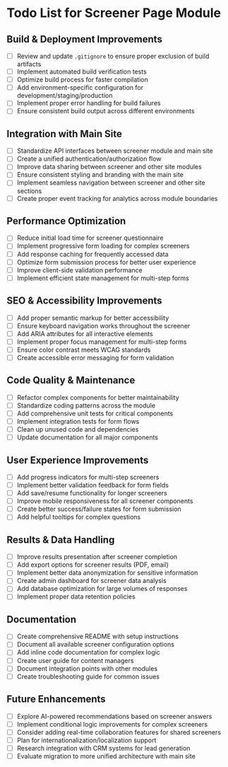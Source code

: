 # Todo List for Screener Page Module

## Build & Deployment Improvements

- [ ] Review and update `.gitignore` to ensure proper exclusion of build artifacts
- [ ] Implement automated build verification tests
- [ ] Optimize build process for faster compilation
- [ ] Add environment-specific configuration for development/staging/production
- [ ] Implement proper error handling for build failures
- [ ] Ensure consistent build output across different environments

## Integration with Main Site

- [ ] Standardize API interfaces between screener module and main site
- [ ] Create a unified authentication/authorization flow
- [ ] Improve data sharing between screener and other site modules
- [ ] Ensure consistent styling and branding with the main site
- [ ] Implement seamless navigation between screener and other site sections
- [ ] Create proper event tracking for analytics across module boundaries

## Performance Optimization

- [ ] Reduce initial load time for screener questionnaire
- [ ] Implement progressive form loading for complex screeners
- [ ] Add response caching for frequently accessed data
- [ ] Optimize form submission process for better user experience
- [ ] Improve client-side validation performance
- [ ] Implement efficient state management for multi-step forms

## SEO & Accessibility Improvements

- [ ] Add proper semantic markup for better accessibility
- [ ] Ensure keyboard navigation works throughout the screener
- [ ] Add ARIA attributes for all interactive elements
- [ ] Implement proper focus management for multi-step forms
- [ ] Ensure color contrast meets WCAG standards
- [ ] Create accessible error messaging for form validation

## Code Quality & Maintenance

- [ ] Refactor complex components for better maintainability
- [ ] Standardize coding patterns across the module
- [ ] Add comprehensive unit tests for critical components
- [ ] Implement integration tests for form flows
- [ ] Clean up unused code and dependencies
- [ ] Update documentation for all major components

## User Experience Improvements

- [ ] Add progress indicators for multi-step screeners
- [ ] Implement better validation feedback for form fields
- [ ] Add save/resume functionality for longer screeners
- [ ] Improve mobile responsiveness for all screener components
- [ ] Create better success/failure states for form submission
- [ ] Add helpful tooltips for complex questions

## Results & Data Handling

- [ ] Improve results presentation after screener completion
- [ ] Add export options for screener results (PDF, email)
- [ ] Implement better data anonymization for sensitive information
- [ ] Create admin dashboard for screener data analysis
- [ ] Add database optimization for large volumes of responses
- [ ] Implement proper data retention policies

## Documentation

- [ ] Create comprehensive README with setup instructions
- [ ] Document all available screener configuration options
- [ ] Add inline code documentation for complex logic
- [ ] Create user guide for content managers
- [ ] Document integration points with other modules
- [ ] Create troubleshooting guide for common issues

## Future Enhancements

- [ ] Explore AI-powered recommendations based on screener answers
- [ ] Implement conditional logic improvements for complex screeners
- [ ] Consider adding real-time collaboration features for shared screeners
- [ ] Plan for internationalization/localization support
- [ ] Research integration with CRM systems for lead generation
- [ ] Evaluate migration to more unified architecture with main site 